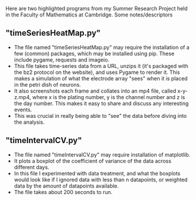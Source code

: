 Here are two highlighted programs from my Summer Research Project held in the Faculty of Mathematics at Cambridge. Some notes/descriptors

## "timeSeriesHeatMap.py"
 - The file named "timeSeriesHeatMap.py" may require the installation of a few (common) packages, which may be installed using pip. These include pygame, requests and imageio.
 - This file takes time-series data from a URL, unzips it (it's packaged with the bz2 protocol on the website), and uses Pygame to render it. This makes a simulation of what the electrode array "sees" when it is placed in the petri dish of neurons.
 - It also screenshots each frame and collates into an mp4 file, called x-y-z.mp4, where x is the plating number, y is the channel number and z is the day number. This makes it easy to share and discuss any interesting events.
 - This was crucial in really being able to "see" the data before diving into the analysis.

## "timeIntervalCV.py"
- The file named "timeIntervalCV.py" may require installation of matplotlib.
- It plots a boxplot of the coefficient of variance of the data across different days.
- In this file I experimented with data treatment, and what the boxplots would look like if I ignored data with less than n datapoints, or weighted data by the amount of datapoints available. 
- The file takes about 200 seconds to run.
